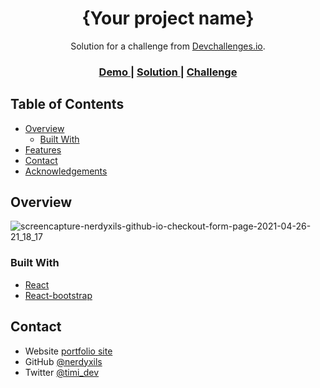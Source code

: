 
<!-- Please update value in the {}  -->

<h1 align="center">{Your project name}</h1>

<div align="center">
   Solution for a challenge from  <a href="http://devchallenges.io" target="_blank">Devchallenges.io</a>.
</div>

<div align="center">
  <h3>
    <a href="https://nerdyxils.github.io/checkout-form-page/">
      Demo
    </a>
    <span> | </span>
    <a href="https://{your-url-to-the-solution}">
      Solution
    </a>
    <span> | </span>
    <a href="https://devchallenges.io/challenges/0J1NxxGhOUYVqihwegfO">
      Challenge
    </a>
  </h3>
</div>

<!-- TABLE OF CONTENTS -->

## Table of Contents

- [Overview](#overview)
  - [Built With](#built-with)
- [Features](#features)
- [Contact](#contact)
- [Acknowledgements](#acknowledgements)

<!-- OVERVIEW -->

## Overview
![screencapture-nerdyxils-github-io-checkout-form-page-2021-04-26-21_18_17](https://user-images.githubusercontent.com/56302195/116145908-cd725880-a6d5-11eb-83c0-dc74488bdb4d.png)

### Built With

<!-- This section should list any major frameworks that you built your project using. Here are a few examples.-->

- [React](https://reactjs.org/)
- [React-bootstrap](https://react-bootstrap.github.io/)

## Contact

- Website [portfolio site](https://abiodun-silas.vercel.app/)
- GitHub [@nerdyxils](https://github.com/nerdyxils)
- Twitter [@timi_dev](https://twitter.com/timi_dev)

